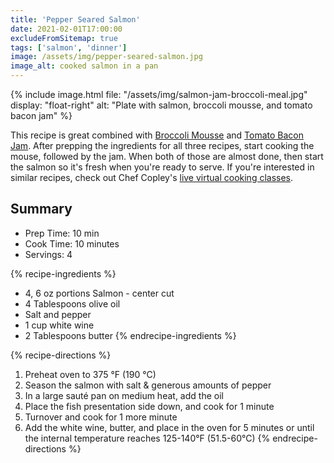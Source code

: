 ```yaml
---
title: 'Pepper Seared Salmon'
date: 2021-02-01T17:00:00
excludeFromSitemap: true
tags: ['salmon', 'dinner']
image: /assets/img/pepper-seared-salmon.jpg
image_alt: cooked salmon in a pan
---
```


{% include image.html
    file: "/assets/img/salmon-jam-broccoli-meal.jpg"
    display: "float-right"
    alt: "Plate with salmon, broccoli mousse, and tomato bacon jam"
%}

This recipe is great combined with [Broccoli Mousse](/recipes/2021/02/01/broccoli-mousse/) and [Tomato Bacon Jam](/recipes/2021/02/01/tomato-bacon-jam/). After prepping the ingredients for all three recipes, start cooking the mouse, followed by the jam. When both of those are almost done, then start the salmon so it's fresh when you're ready to serve. If you're interested in similar recipes, check out Chef Copley's <a href="https://www.yourdirtyapron.com/home" rel="noopener noreferrer">live virtual cooking classes</a>.

## Summary

- Prep Time: 10 min
- Cook Time: 10 minutes
- Servings: 4

{% recipe-ingredients %}
- 4, 6 oz portions Salmon - center cut
- 4 Tablespoons olive oil
- Salt and pepper
- 1 cup white wine
- 2 Tablespoons butter
{% endrecipe-ingredients %}

{% recipe-directions %}
1. Preheat oven to 375 °F (190 °C)
1. Season the salmon with salt & generous amounts of pepper
1. In a large sauté pan on medium heat, add the oil
1. Place the fish presentation side down, and cook for 1 minute
1. Turnover and cook for 1 more minute
1. Add the white wine, butter, and place in the oven for 5 minutes or until the internal temperature reaches 125-140°F (51.5-60°C)
{% endrecipe-directions %}
